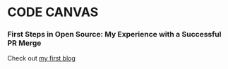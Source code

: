# CODE CANVAS

### First Steps in Open Source: My Experience with a Successful PR Merge
Check out [my first blog](?my-first-pr)